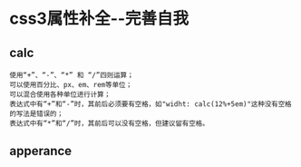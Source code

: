 # css3属性补全--完善自我

## calc

    使用“+”、“-”、“*” 和 “/”四则运算；
    可以使用百分比、px、em、rem等单位；
    可以混合使用各种单位进行计算；
    表达式中有“+”和“-”时，其前后必须要有空格，如"widht: calc(12%+5em)"这种没有空格的写法是错误的；
    表达式中有“*”和“/”时，其前后可以没有空格，但建议留有空格。

## apperance

